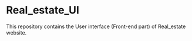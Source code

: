 # Real_estate_UI
This repository contains the User interface (Front-end part) of Real_estate website.

